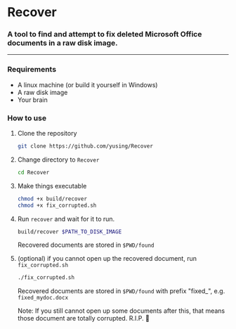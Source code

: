 # Recover

### A tool to find and attempt to fix deleted Microsoft Office documents in a raw disk image.

---

### Requirements

- A linux machine (or build it yourself in Windows)
- A raw disk image
- Your brain

### How to use

1. Clone the repository

    ```bash
    git clone https://github.com/yusing/Recover
    ```

2. Change directory to `Recover`

    ```bash
    cd Recover
    ```
3. Make things executable

    ```bash
    chmod +x build/recover
    chmod +x fix_corrupted.sh
    ```

4. Run `recover` and wait for it to run.

    ```bash
    build/recover $PATH_TO_DISK_IMAGE
    ```

    Recovered documents are stored in `$PWD/found`

5. (optional) if you cannot open up the recovered document, run `fix_corrupted.sh`

    ```bash
    ./fix_corrupted.sh
    ```

    Recovered documents are stored in `$PWD/found` with prefix "fixed_", e.g. `fixed_mydoc.docx`

    Note: If you still cannot open up some documents after this, that means those document are totally corrupted. R.I.P. 🥺